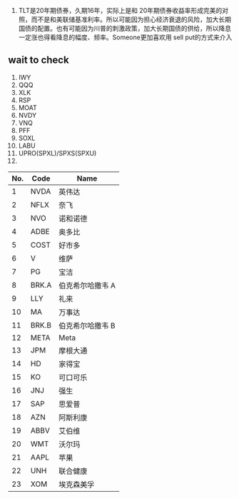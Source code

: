 
1. TLT是20年期债券，久期16年，实际上是和 20年期债券收益率形成完美的对照，而不是和美联储基准利率。所以可能因为担心经济衰退的风险，加大长期国债的配置。也有可能因为川普的刺激政策，加大长期国债的供给，所以降息一定涨也得看降息的幅度、频率。Someone更加喜欢用 sell put的方式来介入


## wait to check

1. IWY
2. QQQ
3. XLK
4. RSP
5. MOAT
6. NVDY
7. VNQ
8. PFF
9. SOXL
10. LABU
11. UPRO(SPXL)/SPXS(SPXU)
12. 


| No. | Code   | Name         |
|-----|--------|--------------|
| 1   | NVDA   | 英伟达       |
| 2   | NFLX   | 奈飞         |
| 3   | NVO    | 诺和诺德     |
| 4   | ADBE   | 奥多比       |
| 5   | COST   | 好市多       |
| 6   | V      | 维萨         |
| 7   | PG     | 宝洁         |
| 8   | BRK.A  | 伯克希尔哈撒韦 A |
| 9   | LLY    | 礼来         |
| 10  | MA     | 万事达       |
| 11  | BRK.B  | 伯克希尔哈撒韦 B |
| 12  | META   | Meta         |
| 13  | JPM    | 摩根大通     |
| 14  | HD     | 家得宝       |
| 15  | KO     | 可口可乐     |
| 16  | JNJ    | 强生         |
| 17  | SAP    | 思爱普       |
| 18  | AZN    | 阿斯利康     |
| 19  | ABBV   | 艾伯维       |
| 20  | WMT    | 沃尔玛       |
| 21  | AAPL   | 苹果         |
| 22  | UNH    | 联合健康     |
| 23  | XOM    | 埃克森美孚   |
